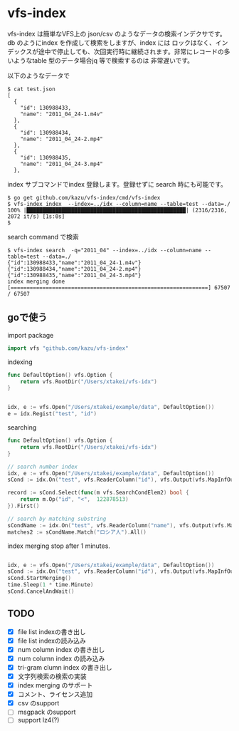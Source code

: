 vfs-index
===================

vfs-index は簡単なVFS上の json/csv のようなデータの検索インデクサです。 db のようにindex を作成して検索をしますが、index には
ロックはなく、インデックスが途中で停止しても、次回実行時に継続されます。非常にレコードの多いようなtable 型のデータ場合jq 等で検索するのは
非常遅いです。


以下のようなデータで
```console
$ cat test.json
[
  {
    "id": 130988433,
    "name": "2011_04_24-1.m4v"
  },
  {
    "id": 130988434,
    "name": "2011_04_24-2.mp4"
  },
  {
    "id": 130988435,
    "name": "2011_04_24-3.mp4"
  },

```

index サブコマンドでindex 登録します。登録せずに search 時にも可能です。

```console 
$ go get github.com/kazu/vfs-index/cmd/vfs-index
$ vfs-index index  --index=../idx --column=name --table=test --data=./
100% |██████████████████████████████████████████████████| (2316/2316, 2072 it/s) [1s:0s]
$
```

search command で検索

```
$ vfs-index search  -q="2011_04" --index=../idx --column=name --table=test --data=./
{"id":130988433,"name":"2011_04_24-1.m4v"}
{"id":130988434,"name":"2011_04_24-2.mp4"}
{"id":130988435,"name":"2011_04_24-3.mp4"}
index merging done [==============================================================] 67507 / 67507
```


## goで使う

import package 

```go
import vfs "github.com/kazu/vfs-index"
```


indexing 

```go
func DefaultOption() vfs.Option {
	return vfs.RootDir("/Users/xtakei/vfs-idx")
}


idx, e := vfs.Open("/Users/xtakei/example/data", DefaultOption())
e = idx.Regist("test", "id")
```

searching 
```go
func DefaultOption() vfs.Option {
	return vfs.RootDir("/Users/xtakei/vfs-idx")
}

// search number index
idx, e := vfs.Open("/Users/xtakei/example/data", DefaultOption())
sCond := idx.On("test", vfs.ReaderColumn("id"), vfs.Output(vfs.MapInfOutput))

record := sCond.Select(func(m vfs.SearchCondElem2) bool {
    return m.Op("id", "<",  122878513)
}).First()

// search by matching substring
sCondName := idx.On("test", vfs.ReaderColumn("name"), vfs.Output(vfs.MapInfOutput))
matches2 := sCondName.Match("ロシア人").All()

```


index merging
stop after 1 minutes.

```go

idx, e := vfs.Open("/Users/xtakei/example/data", DefaultOption())
sCond := idx.On("test", vfs.ReaderColumn("id"), vfs.Output(vfs.MapInfOutput))
sCond.StartMerging()
time.Sleep(1 * time.Minute)
sCond.CancelAndWait()
```

## TODO

- [x] file list indexの書き出し
- [x] file list indexの読み込み
- [x] num column index の書き出し
- [x] num column index の読み込み
- [x] tri-gram clumn index の書き出し
- [x] 文字列検索の検索の実装
- [x] index merging のサポート
- [x] コメント、ライセンス追加
- [x] csv のsupport
- [ ] msgpack のsupport
- [ ] support lz4(?)
